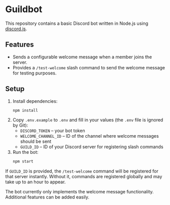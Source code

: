 # Guildbot

This repository contains a basic Discord bot written in Node.js using
[discord.js](https://discord.js.org/).

## Features

- Sends a configurable welcome message when a member joins the server.
- Provides a `/test-welcome` slash command to send the welcome message for
  testing purposes.

## Setup

1. Install dependencies:
   ```bash
   npm install
   ```
2. Copy `.env.example` to `.env` and fill in your values (the `.env` file is
   ignored by Git):
   - `DISCORD_TOKEN` &ndash; your bot token
   - `WELCOME_CHANNEL_ID` &ndash; ID of the channel where welcome messages
     should be sent
   - `GUILD_ID` &ndash; ID of your Discord server for registering slash commands
3. Run the bot:
   ```bash
   npm start
   ```

If `GUILD_ID` is provided, the `/test-welcome` command will be registered for
that server instantly. Without it, commands are registered globally and may take
up to an hour to appear.

The bot currently only implements the welcome message functionality.
Additional features can be added easily.
